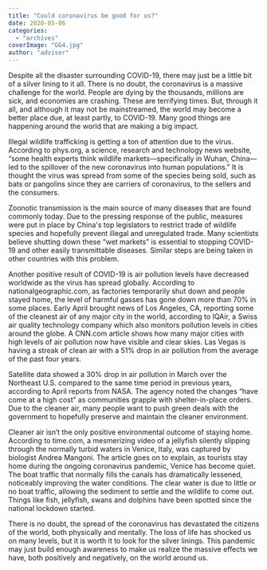 ```yaml
---
title: "Could coronavirus be good for us?"
date: 2020-05-06
categories: 
  - "archives"
coverImage: "GG4.jpg"
author: "adviser"
---
```


Despite all the disaster surrounding COVID-19, there may just be a little bit of a silver lining to it all. There is no doubt, the coronavirus is a massive challenge for the world. People are dying by the thousands, millions are sick, and economies are crashing. These are terrifying times. But, through it all, and although it may not be mainstreamed, the world may become a better place due, at least partly, to COVID-19. Many good things are happening around the world that are making a big impact.

Illegal wildlife trafficking is getting a ton of attention due to the virus. According to phys.org, a science, research and technology news website, “some health experts think wildlife markets—specifically in Wuhan, China—led to the spillover of the new coronavirus into human populations.” It is thought the virus was spread from some of the species being sold, such as bats or pangolins since they are carriers of coronavirus, to the sellers and the consumers.

Zoonotic transmission is the main source of many diseases that are found commonly today. Due to the pressing response of the public, measures were put in place by China's top legislators to restrict trade of wildlife species and hopefully prevent illegal and unregulated trade. Many scientists believe shutting down these “wet markets” is essential to stopping COVID-19 and other easily transmittable diseases. Similar steps are being taken in other countries with this problem.

Another positive result of COVID-19 is air pollution levels have decreased worldwide as the virus has spread globally. According to nationalgeographic.com, as factories temporarily shut down and people stayed home, the level of harmful gasses has gone down more than 70% in some places. Early April brought news of Los Angeles, CA, reporting some of the cleanest air of any major city in the world, according to IQAir, a Swiss air quality technology company which also monitors pollution levels in cities around the globe. A CNN.com article shows how many major cities with high levels of air pollution now have visible and clear skies. Las Vegas is having a streak of clean air with a 51% drop in air pollution from the average of the past four years.

Satellite data showed a 30% drop in air pollution in March over the Northeast U.S. compared to the same time period in previous years, according to April reports from NASA. The agency noted the changes “have come at a high cost” as communities grapple with shelter-in-place orders. Due to the cleaner air, many people want to push green deals with the government to hopefully preserve and maintain the cleaner environment.

Cleaner air isn’t the only positive environmental outcome of staying home. According to time.com, a mesmerizing video of a jellyfish silently slipping through the normally turbid waters in Venice, Italy, was captured by biologist Andrea Mangoni. The article goes on to explain, as tourists stay home during the ongoing coronavirus pandemic, Venice has become quiet. The boat traffic that normally fills the canals has dramatically lessened, noticeably improving the water conditions. The clear water is due to little or no boat traffic, allowing the sediment to settle and the wildlife to come out. Things like fish, jellyfish, swans and dolphins have been spotted since the national lockdown started.

There is no doubt, the spread of the coronavirus has devastated the citizens of the world, both physically and mentally. The loss of life has shocked us on many levels, but it is worth it to look for the silver linings. This pandemic may just build enough awareness to make us realize the massive effects we have, both positively and negatively, on the world around us.
